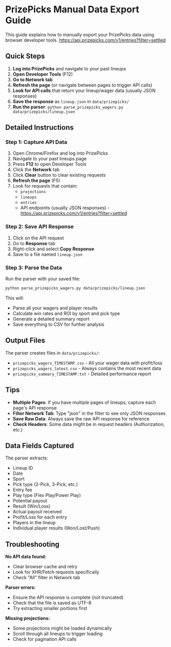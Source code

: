 # PrizePicks Manual Data Export Guide

This guide explains how to manually export your PrizePicks data using browser developer tools. https://api.prizepicks.com/v1/entries?filter=settled

## Quick Steps

1. **Log into PrizePicks** and navigate to your past lineups
2. **Open Developer Tools** (F12)
3. **Go to Network tab**
4. **Refresh the page** (or navigate between pages to trigger API calls)
5. **Look for API calls** that return your lineup/wager data (usually JSON responses)
6. **Save the response** as `lineup.json` in `data/prizepicks/`
7. **Run the parser**: `python parse_prizepicks_wagers.py data/prizepicks/lineup.json`

## Detailed Instructions

### Step 1: Capture API Data

1. Open Chrome/Firefox and log into PrizePicks
2. Navigate to your past lineups page
3. Press **F12** to open Developer Tools
4. Click the **Network** tab
5. Click **Clear** button to clear existing requests
6. **Refresh the page** (F5)
7. Look for requests that contain:
   - `projections`
   - `lineups`
   - `entries`
   - API endpoints (usually JSON responses) - https://api.prizepicks.com/v1/entries?filter=settled

### Step 2: Save API Response

1. Click on the API request
2. Go to **Response** tab
3. Right-click and select **Copy Response**
4. Save to a file named `lineup.json`

### Step 3: Parse the Data

Run the parser with your saved file:

```bash
python parse_prizepicks_wagers.py data/prizepicks/lineup.json
```

This will:
- Parse all your wagers and player results
- Calculate win rates and ROI by sport and pick type
- Generate a detailed summary report
- Save everything to CSV for further analysis

## Output Files

The parser creates files in `data/prizepicks/`:
- `prizepicks_wagers_TIMESTAMP.csv` - All your wager data with profit/loss
- `prizepicks_wagers_latest.csv` - Always contains the most recent data
- `prizepicks_summary_TIMESTAMP.txt` - Detailed performance report

## Tips

- **Multiple Pages**: If you have multiple pages of lineups, capture each page's API response
- **Filter Network Tab**: Type "json" in the filter to see only JSON responses
- **Save Raw Data**: Always save the raw API response for reference
- **Check Headers**: Some data might be in request headers (Authorization, etc.)

## Data Fields Captured

The parser extracts:
- Lineup ID
- Date
- Sport
- Pick type (2-Pick, 3-Pick, etc.)
- Entry fee
- Play type (Flex Play/Power Play)
- Potential payout
- Result (Win/Loss)
- Actual payout received
- Profit/Loss for each entry
- Players in the lineup
- Individual player results (Won/Lost/Push)

## Troubleshooting

**No API data found:**
- Clear browser cache and retry
- Look for XHR/Fetch requests specifically
- Check "All" filter in Network tab

**Parser errors:**
- Ensure the API response is complete (not truncated)
- Check that the file is saved as UTF-8
- Try extracting smaller portions first

**Missing projections:**
- Some projections might be loaded dynamically
- Scroll through all lineups to trigger loading
- Check for pagination API calls